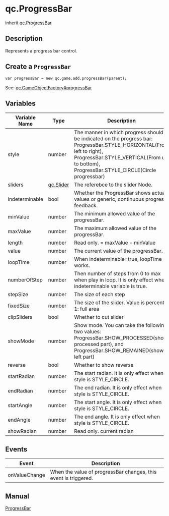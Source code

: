 # qc.ProgressBar
inherit [qc.ProgressBar](CProgressBar.md)

## Description
Represents a progress bar control.

## Create a `ProgressBar`
````
var progressBar = new qc.game.add.progressBar(parent);
````
See: [qc.GameObjectFactory#progressBar](progressBar.md)

## Variables
| Variable Name     |  Type     |   Description           |
| ------------- |-------------| -------------|
| style | number | The manner in which progress should be indicated on the progress bar: ProgressBar.STYLE_HORIZONTAL(From left to right), ProgressBar.STYLE_VERTICAL(From up to bottom), ProgressBar.STYLE_CIRCLE(Circle progressbar) |
| sliders | [qc.Slider](CSlider.md) | The referebce to the slider Node. |
| indeterminable | bool | Whether the ProgressBar shows actual values or generic, continuous progress feedback. |
| minValue | number | The minimum allowed value of the progressBar. |
| maxValue | number | The maximum allowed value of the progressBar. |
| length | number |  Read only. = maxValue - minValue |
| value | number | The current value of the progressBar. |
| loopTime | number | When indeterminable=true, loopTime works.  |
| numberOfStep | number | Then number of steps from 0 to max when play in loop. It is only effect when indeterminable variable is true. |
| stepSize | number | The size of each step |
| fixedSize | number | The size of the slider. Value is percent. 1: full area |
| clipSliders | bool | Whether to cut slider |
| showMode | number | Show mode. You can take the following two values: ProgressBar.SHOW_PROCESSED(show processed part), and ProgressBar.SHOW_REMAINED(show left part)|
| reverse | bool | Whether to show reverse |
| startRadian | number | The start radian. It is only effect when style is STYLE_CIRCLE. |
| endRadian | number | The end radian. It is only effect when style is STYLE_CIRCLE. |
| startAngle | number | The start angle. It is only effect when style is STYLE_CIRCLE. |
| endAngle | number |  The end angle. It is only effect when style is STYLE_CIRCLE. |
| showRadian | number |Read only. current radian |

## Events
| Event | Description |
| -------- | ------- |
| onValueChange | When the value of progressBar changes, this event is triggered. |

## Manual
[ProgressBar](http://docs.qiciengine.com/manual/Sample/ProgressBar.html)